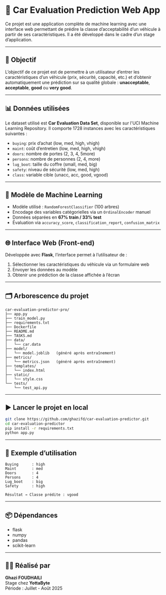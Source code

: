 
# 🚗 Car Evaluation Prediction Web App

Ce projet est une application complète de machine learning avec une interface web permettant de prédire la classe d’acceptabilité d’un véhicule à partir de ses caractéristiques. Il a été développé dans le cadre d’un stage d’application.

---

## 🎯 Objectif

L’objectif de ce projet est de permettre à un utilisateur d’entrer les caractéristiques d’un véhicule (prix, sécurité, capacité, etc.) et d’obtenir automatiquement une prédiction sur sa qualité globale : **unacceptable**, **acceptable**, **good** ou **very good**.

---

## 📊 Données utilisées

Le dataset utilisé est **Car Evaluation Data Set**, disponible sur l'UCI Machine Learning Repository. Il comporte 1728 instances avec les caractéristiques suivantes :

- `buying`: prix d’achat (low, med, high, vhigh)
- `maint`: coût d’entretien (low, med, high, vhigh)
- `doors`: nombre de portes (2, 3, 4, 5more)
- `persons`: nombre de personnes (2, 4, more)
- `lug_boot`: taille du coffre (small, med, big)
- `safety`: niveau de sécurité (low, med, high)
- `class`: variable cible (unacc, acc, good, vgood)

---

## 🧠 Modèle de Machine Learning

- Modèle utilisé : `RandomForestClassifier` (100 arbres)
- Encodage des variables catégorielles via un `OrdinalEncoder` manuel
- Données séparées en **67% train / 33% test**
- Évaluation via `accuracy_score`, `classification_report`, `confusion_matrix`

---

## 🌐 Interface Web (Front-end)

Développée avec **Flask**, l’interface permet à l’utilisateur de :

1. Sélectionner les caractéristiques du véhicule via un formulaire web
2. Envoyer les données au modèle
3. Obtenir une prédiction de la classe affichée à l’écran

---

## 🗂 Arborescence du projet

```
car-evaluation-predictor-pro/
├── app.py
├── train_model.py
├── requirements.txt
├── Dockerfile
├── README.md
├── TASKS.md
├── data/
│   └── car.data
├── model/
│   └── model.joblib   (généré après entraînement)
├── metrics/
│   └── metrics.json   (généré après entraînement)
├── templates/
│   └── index.html
├── static/
│   └── style.css
└── tests/
    └── test_api.py

```

---

## ▶️ Lancer le projet en local

```bash
git clone https://github.com/ghazifd/car-evaluation-predictor.git
cd car-evaluation-predictor
pip install -r requirements.txt
python app.py
```

---

## 🧪 Exemple d’utilisation

```text
Buying      : high
Maint       : med
Doors       : 4
Persons     : 4
Lug_boot    : big
Safety      : high

Résultat → Classe prédite : vgood
```

---

## 📦 Dépendances

- flask
- numpy
- pandas
- scikit-learn

---

## 👨‍💻 Réalisé par

**Ghazi FOUDHAILI**  
Stage chez **YottaByte**  
Période : Juillet - Août 2025

